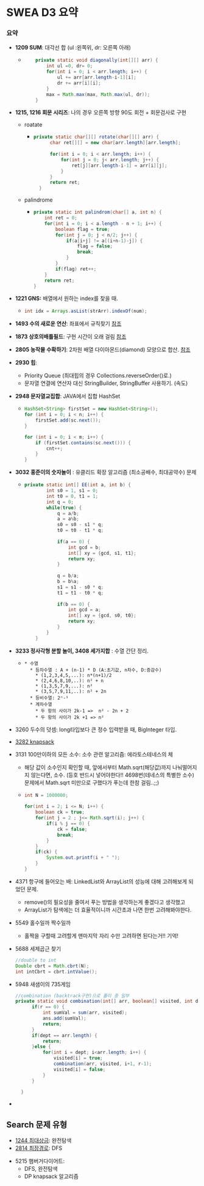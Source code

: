 # SWEA D3 요약

### 요약

* **1209 SUM**:  대각선 합 (ul :왼쪽위, dr: 오른쪽 아래)

  * ```java
    	private static void diagonally(int[][] arr) {
    		int ul =0, dr= 0;
    		for(int i = 0; i < arr.length; i++) {
    			ul += arr[arr.length-i-1][i];
    			dr += arr[i][i];
    		}
    		max = Math.max(max, Math.max(ul, dr));
    	}
    ```





* **1215, 1216 회문 시리즈**: 나의 경우 오른쪽 방향 90도 회전 + 회문검사로 구현

  * roatate

    * ```java
      private static char[][] rotate(char[][] arr) {
      		char ret[][] = new char[arr.length][arr.length];
      		
      		for(int i = 0; i < arr.length; i++) {
      			for(int j = 0; j< arr.length; j++) {
      				ret[j][arr.length-i-1] = arr[i][j];
      			}
      		}
      		return ret;
      	}
      ```

  * palindrome

    * ```java
      private static int palindrom(char[] a, int n) {
          int ret = 0;
          for(int i = 0; i < a.length - n + 1; i++) {
              boolean flag = true;
              for(int j = 0; j < n/2; j++) {
                  if(a[i+j] != a[(i+n-1)-j]) {
                      flag = false;
                      break;
                  }
              }
              if(flag) ret++;
          }
          return ret;
      }
      ```





* **1221 GNS:** 배열에서 원하는 index를 찾을 때.

  * ```java
    int idx = Arrays.asList(strArr).indexOf(num);
    ```

* **1493 수의 새로운 연산**: 좌표에서 규칙찾기 [참조](https://github.com/minhee0327/Algorithm/blob/master/JAVA/SWEA/level3/Main1493_%EC%88%98%EC%9D%98%EC%83%88%EB%A1%9C%EC%9A%B4%EC%97%B0%EC%82%B0.java)
* **1873 상호의배틀필드**: 구현 시간이 오래 걸림 [참조](https://github.com/minhee0327/Algorithm/blob/master/JAVA/SWEA/level3/Main1873_%EC%83%81%ED%98%B8%EC%9D%98%EB%B0%B0%ED%8B%80%ED%95%84%EB%93%9C.java)

* **2805 농작물 수확하기**: 2차원 배열 다이아몬드(diamond) 모양으로 합산.  [참조](https://github.com/minhee0327/Algorithm/blob/master/JAVA/SWEA/level3/Main2805_%EB%86%8D%EC%9E%91%EB%AC%BC%EC%88%98%ED%99%95%ED%95%98%EA%B8%B0.java)

* **2930 힙**: 

  * Priority Queue (최대힙의 경우 Collections.reverseOrder()로.)
  * 문자열 연결에 연산자 대신 StringBuilder, StringBuffer 사용하기. (속도)

* **2948 문자열교집합**: JAVA에서 집합 HashSet

  * ```java
    HashSet<String> firstSet = new HashSet<String>();
    for (int i = 0; i < n; i++) {
        firstSet.add(sc.next());
    }
    
    for (int i = 0; i < m; i++) {
        if (firstSet.contains(sc.next())) {
            cnt++;
        }
    }
    ```

* **3032 홍준이의 숫자놀이** : 유클리드 확장 알고리즘 (최소공배수, 최대공약수) 문제

  * ```java
    private static int[] EE(int a, int b) {
    		int s0 = 1, s1 = 0;
    		int t0 = 0, t1 = 1;
    		int q = 0;
    		while(true) {
    			q = a/b;
    			a = a%b;
    			s0 = s0 - s1 * q;
    			t0 = t0 - t1 * q;
    			
    			if(a == 0) {
    				int gcd = b;
    				int[] xy = {gcd, s1, t1};
    				return xy;
    			}
    			
    			q = b/a;
    			b = b%a;
    			s1 = s1 - s0 * q;
    			t1 = t1 - t0 * q;
    			
    			if(b == 0) {
    				int gcd = a;
    				int[] xy = {gcd, s0, t0};
    				return xy;
    			}
    		}
    	}
    ```





* **3233 정사각형 분할 놀이, 3408 세가지합** : 수열 간단 정리.

  * ```
    * 수열
      * 등차수열 : A + (n-1) * D (A:초기값, n차수, D:증감수)
      	* (1,2,3,4,5,...): n*(n+1)/2
      	* (2,4,6,8,10,..): n² + n
      	* (1,3,5,7,9,...): n²
      	* (3,5,7,9,11,..): n² + 2n
      * 등비수열: 2ⁿ-¹
      * 계차수열
        * 두 항의 사이가 2k-1 =>  n² - 2n + 2
        * 두 항의 사이가 2k +1 => n²
    ```



* 3260 두수의 덧셈: long타입보다 큰 정수 입력받을 때, BigInteger 타입.
* [3282 knapsack]()

* 3131 100만이하의 모든 소수: 소수 관련 알고리즘: 에라토스테네스의 체

  * 해당 값이 소수인지 확인할 때, 앞에서부터 Math.sqrt(해당값)까지 나눠떨어지지 않는다면, 소수.
  (등호 반드시 넣어야한다!! 
    4698번(테네스의 특별한 소수) 문제에서 Math.sqrt 미만으로 구했다가 푸는데 한참 걸림..;;)
  
  * ```java
    int N = 1000000;
    		
    for(int i = 2; i <= N; i++) {
        boolean ck = true;
        for(int j = 2 ; j<= Math.sqrt(i); j++) {
            if(i % j == 0) {
                ck = false;
                break;
            }
        }
        if(ck) {
            System.out.printf(i + " ");
        }
    }
    ```





* 4371 항구에 들어오는 배: LinkedList와 ArrayList의 성능에 대해 고려해보게 되었던 문제.
  * remove()의 필요성을 줄여서 푸는 방법을 생각하는게 좋겠다고 생각했고
  * ArrayList가 탐색에는 더 효율적이니까 시간초과 나면 한번 고려해봐야한다.



* 5549 홀수일까 짝수일까

  * 홀짝을 구할때 고려할게 맨마지막 자리 수만 고려하면 된다는거!! 기억!

* 5688 세제곱근 찾기

  ```java
  //double to int
  Double cbrt = Math.cbrt(N);
  int intCbrt = cbrt.intValue();		
  ```

* 5948 새샘이의 735게임

  ```java
  //combination (backtrack구현)으로 풀이 중 일부
  private static void combination(int[] arr, boolean[] visited, int dept, int r) {
  		if(r == 0) {
  			int sumVal = sum(arr, visited);
  			ans.add(sumVal);
  			return;
  		}
  		if(dept == arr.length) {
  			return;
  		}else {
  			for(int i = dept; i<arr.length; i++) {
  				visited[i] = true;
  				combination(arr, visited, i+1, r-1);
  				visited[i] = false;
  			}
  		}
  		
  	}
  ```

* 

## Search 문제 유형

- [1244 최대상금](https://github.com/minhee0327/Algorithm/blob/master/JAVA/SWEA/level3/Main1244_%EC%B5%9C%EB%8C%80%EC%83%81%EA%B8%88.java): 완전탐색
- [2814 최장경로](https://github.com/minhee0327/Algorithm/blob/master/JAVA/SWEA/level3/Main2814_%EC%B5%9C%EC%9E%A5%EA%B2%BD%EB%A1%9C.java): DFS 

* 5215 햄버거다이어트: 
  * DFS, 완전탐색 
  * DP knapsack 알고리즘







